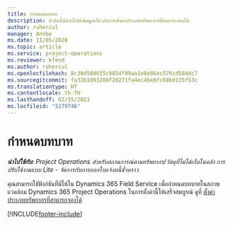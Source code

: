 ```yaml
---
title: กำหนดบทบาท
description: หัวข้อนี้มีลิงก์ไปยังข้อมูลเกี่ยวกับการตั้งค่าประเภททรัพยากรที่สามารถจองได้
author: ruhercul
manager: Annbe
ms.date: 11/05/2020
ms.topic: article
ms.service: project-operations
ms.reviewer: kfend
ms.author: ruhercul
ms.openlocfilehash: 8c30d504615c9854f99aa1e8e86ec576cd584dc7
ms.sourcegitcommit: fa32b1893286f20271fa4ec4be8fc68bd135f53c
ms.translationtype: HT
ms.contentlocale: th-TH
ms.lasthandoff: 02/15/2021
ms.locfileid: "5279746"
---
```

# <a name="define-roles"></a>กำหนดบทบาท

_**นำไปใช้กับ:** Project Operations สำหรับสถานการณ์ตามทรัพยากร/วัสดุที่ไม่ได้เก็บในคลัง การปรับใช้งานแบบ Lite - จัดการกับการออกใบแจ้งหนี้ชั่วคราว_

คุณสามารถใช้ฟังก์ชันที่มีให้ใน Dynamics 365 Field Service เพื่อกำหนดบทบาทในสภาพแวดล้อม Dynamics 365 Project Operations ในการตั้งค่านี้ให้เสร็จสมบูรณ์ ดูที่ [ตั้งค่าประเภททรัพยากรที่สามารถจองได้](https://docs.microsoft.com/dynamics365/field-service/set-up-bookable-resource-categories)


[!INCLUDE[footer-include](../includes/footer-banner.md)]